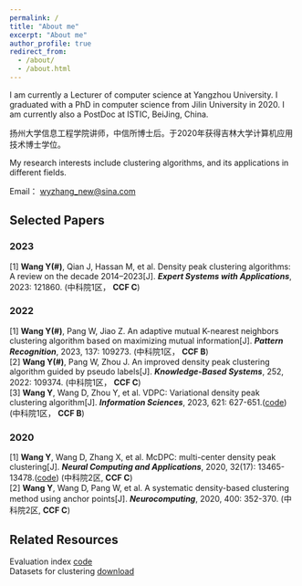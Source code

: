 ```yaml
---
permalink: /
title: "About me"
excerpt: "About me"
author_profile: true
redirect_from: 
  - /about/
  - /about.html
---
```


I am currently a Lecturer of computer science at Yangzhou University. I graduated with a PhD in computer science from Jilin University in 2020. I am currently also a PostDoc at ISTIC, BeiJing, China.   

扬州大学信息工程学院讲师，中信所博士后。于2020年获得吉林大学计算机应用技术博士学位。  

My research interests include clustering algorithms, and its applications in different fields.  

Email： wyzhang_new@sina.com

## Selected Papers
### 2023
[1] **Wang Y(#)**, Qian J, Hassan M, et al. Density peak clustering algorithms: A review on the decade 2014–2023[J]. ***Expert Systems with Applications***, 2023: 121860. (中科院1区， **CCF C**) 

### 2022
[1] **Wang Y(#)**, Pang W, Jiao Z. An adaptive mutual K-nearest neighbors clustering algorithm based on maximizing mutual information[J]. ***Pattern Recognition***, 2023, 137: 109273. (中科院1区， **CCF B**)  
[2] **Wang Y(#)**, Pang W, Zhou J. An improved density peak clustering algorithm guided by pseudo labels[J]. ***Knowledge-Based Systems***, 252, 2022: 109374. (中科院1区， **CCF C**)  
[3] **Wang Y**, Wang D, Zhou Y, et al. VDPC: Variational density peak clustering algorithm[J]. ***Information Sciences***, 2023, 621: 627-651.([code](https://github.com/mlyizhang/VDPC))  (中科院1区， **CCF B**)     
### 2020

[1] **Wang Y**, Wang D, Zhang X, et al. McDPC: multi-center density peak clustering[J]. ***Neural Computing and Applications***, 2020, 32(17): 13465-13478.([code](https://github.com/mlyizhang/Multi-center-DPC)) (中科院2区, **CCF C**)  
[2] **Wang Y**, Wang D, Pang W, et al. A systematic density-based clustering method using anchor points[J]. ***Neurocomputing***, 2020, 400: 352-370. (中科院2区, **CCF C**)  

## Related Resources
Evaluation index [code](https://github.com/mlyizhang/evaluation)  
Datasets for clustering [download](https://github.com/mlyizhang/Datasets)  
